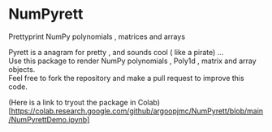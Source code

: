# NumPyrett
Prettyprint NumPy polynomials , matrices and arrays  

Pyrett is a anagram for pretty , and sounds cool ( like a pirate) ...  
Use this package to render NumPy polynomials , Poly1d , matrix and array objects.  
Feel free to fork the repository and make a pull request to improve this code.

(Here is a link to tryout the package in Colab)[https://colab.research.google.com/github/argoopjmc/NumPyrett/blob/main/NumPyrettDemo.ipynb]

